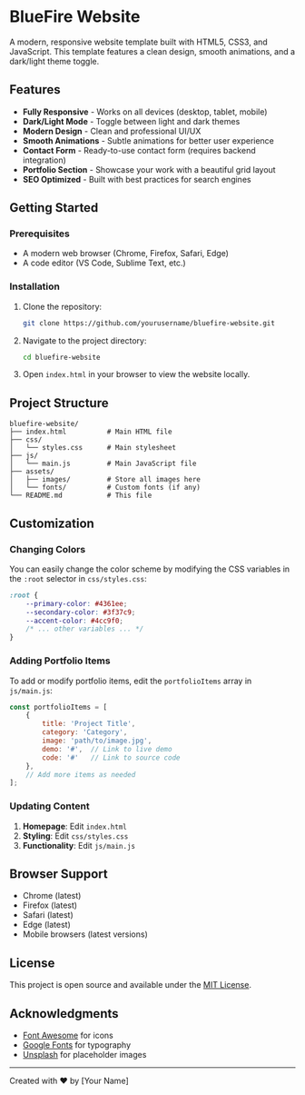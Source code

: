 # BlueFire Website

A modern, responsive website template built with HTML5, CSS3, and JavaScript. This template features a clean design, smooth animations, and a dark/light theme toggle.

## Features

- **Fully Responsive** - Works on all devices (desktop, tablet, mobile)
- **Dark/Light Mode** - Toggle between light and dark themes
- **Modern Design** - Clean and professional UI/UX
- **Smooth Animations** - Subtle animations for better user experience
- **Contact Form** - Ready-to-use contact form (requires backend integration)
- **Portfolio Section** - Showcase your work with a beautiful grid layout
- **SEO Optimized** - Built with best practices for search engines

## Getting Started

### Prerequisites

- A modern web browser (Chrome, Firefox, Safari, Edge)
- A code editor (VS Code, Sublime Text, etc.)

### Installation

1. Clone the repository:
   ```bash
   git clone https://github.com/yourusername/bluefire-website.git
   ```

2. Navigate to the project directory:
   ```bash
   cd bluefire-website
   ```

3. Open `index.html` in your browser to view the website locally.

## Project Structure

```
bluefire-website/
├── index.html          # Main HTML file
├── css/
│   └── styles.css      # Main stylesheet
├── js/
│   └── main.js         # Main JavaScript file
├── assets/
│   ├── images/         # Store all images here
│   └── fonts/          # Custom fonts (if any)
└── README.md           # This file
```

## Customization

### Changing Colors

You can easily change the color scheme by modifying the CSS variables in the `:root` selector in `css/styles.css`:

```css
:root {
    --primary-color: #4361ee;
    --secondary-color: #3f37c9;
    --accent-color: #4cc9f0;
    /* ... other variables ... */
}
```

### Adding Portfolio Items

To add or modify portfolio items, edit the `portfolioItems` array in `js/main.js`:

```javascript
const portfolioItems = [
    {
        title: 'Project Title',
        category: 'Category',
        image: 'path/to/image.jpg',
        demo: '#',  // Link to live demo
        code: '#'   // Link to source code
    },
    // Add more items as needed
];
```

### Updating Content

1. **Homepage**: Edit `index.html`
2. **Styling**: Edit `css/styles.css`
3. **Functionality**: Edit `js/main.js`

## Browser Support

- Chrome (latest)
- Firefox (latest)
- Safari (latest)
- Edge (latest)
- Mobile browsers (latest versions)

## License

This project is open source and available under the [MIT License](LICENSE).

## Acknowledgments

- [Font Awesome](https://fontawesome.com/) for icons
- [Google Fonts](https://fonts.google.com/) for typography
- [Unsplash](https://unsplash.com/) for placeholder images

---

Created with ❤️ by [Your Name]
